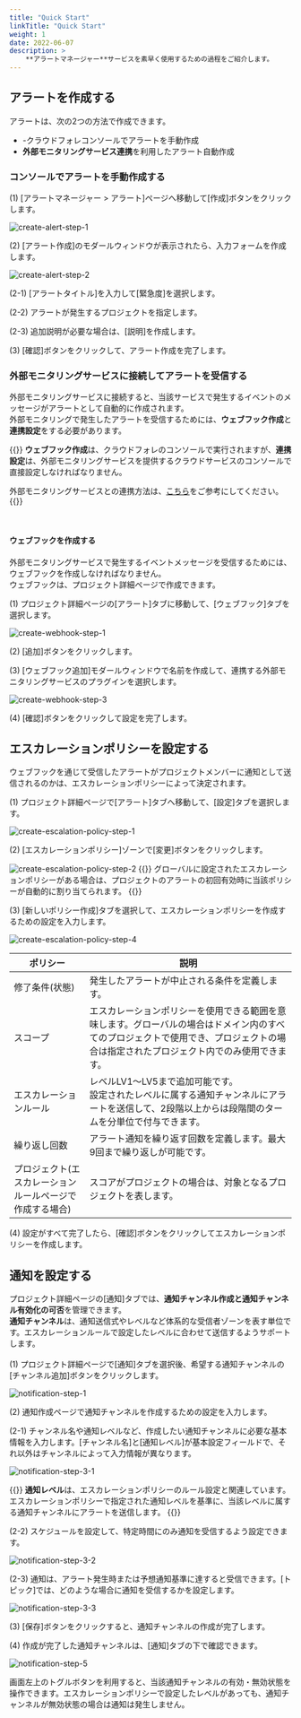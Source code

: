 ```yaml
---
title: "Quick Start"
linkTitle: "Quick Start"
weight: 1
date: 2022-06-07
description: >
    **アラートマネージャー**サービスを素早く使用するための過程をご紹介します。
---
```


## アラートを作成する

アラートは、次の2つの方法で作成できます。

- -クラウドフォレコンソールでアラートを手動作成
- **外部モニタリングサービス連携**を利用したアラート自動作成

### コンソールでアラートを手動作成する

(1) [アラートマネージャー > アラート]ページへ移動して[作成]ボタンをクリックします。

![create-alert-step-1](/jp/docs/guides/alert-manager/quick-start-img/create-alert-step-1.png)

(2) [アラート作成]のモダールウィンドウが表示されたら、入力フォームを作成します。

![create-alert-step-2](/jp/docs/guides/alert-manager/quick-start-img/create-alert-step-2.png)

(2-1) [アラートタイトル]を入力して[緊急度]を選択します。

(2-2) アラートが発生するプロジェクトを指定します。

(2-3) 追加説明が必要な場合は、[説明]を作成します。

(3) [確認]ボタンをクリックして、アラート作成を完了します。

### 外部モニタリングサービスに接続してアラートを受信する

外部モニタリングサービスに接続すると、当該サービスで発生するイベントのメッセージがアラートとして自動的に作成されます。
<br>
外部モニタリングで発生したアラートを受信するためには、**ウェブフック作成**と **連携設定**をする必要があります。

{{<alert>}}
**ウェブフック作成**は、クラウドフォレのコンソールで実行されますが、**連携設定**は、外部モニタリングサービスを提供するクラウドサービスのコンソールで直接設定しなければなりません。

外部モニタリングサービスとの連携方法は、[こちら](/jp/docs/guides/plugins/alert-manager-webhook/)をご参考にしてください｡
{{</alert>}}

<br>





#### ウェブフックを作成する

外部モニタリングサービスで発生するイベントメッセージを受信するためには、ウェブフックを作成しなければなりません。
<br>
ウェブフックは、プロジェクト詳細ページで作成できます。


(1) プロジェクト詳細ページの[アラート]タブに移動して、[ウェブフック]タブを選択します。

![create-webhook-step-1](/jp/docs/guides/alert-manager/quick-start-img/create-webhook-step-1,2.png)

(2) [追加]ボタンをクリックします。

(3) [ウェブフック追加]モダールウィンドウで名前を作成して、連携する外部モニタリングサービスのプラグインを選択します。

![create-webhook-step-3](/jp/docs/guides/alert-manager/quick-start-img/create-webhook-step-3.png)

(4) [確認]ボタンをクリックして設定を完了します。


## エスカレーションポリシーを設定する

ウェブフックを通じて受信したアラートがプロジェクトメンバーに通知として送信されるのかは、エスカレーションポリシーによって決定されます。 

(1) プロジェクト詳細ページで[アラート]タブへ移動して、[設定]タブを選択します。

![create-escalation-policy-step-1](/jp/docs/guides/alert-manager/quick-start-img/create-escalation-policy-step-1,2.png)

(2) [エスカレーションポリシー]ゾーンで[変更]ボタンをクリックします。

![create-escalation-policy-step-2](/jp/docs/guides/alert-manager/quick-start-img/create-escalation-policy-step-1,2.png)
{{<alert>}}
グローバルに設定されたエスカレーションポリシーがある場合は、プロジェクトのアラートの初回有効時に当該ポリシーが自動的に割り当てられます。
{{</alert>}}

(3) [新しいポリシー作成]タブを選択して、エスカレーションポリシーを作成するための設定を入力します。

![create-escalation-policy-step-4](/jp/docs/guides/alert-manager/quick-start-img/create-escalation-policy-step-4.png)

| ポリシー                             | 説明                                                                                                  |
|--------------------------------|---------------------------------------------------------------------------------------------------|
| 修了条件(状態)                      | 発生したアラートが中止される条件を定義します。                                                                          |
| スコープ                             | エスカレーションポリシーを使用できる範囲を意味します。グローバルの場合はドメイン内のすべてのプロジェクトで使用でき、プロジェクトの場合は指定されたプロジェクト内でのみ使用できます。  |
| エスカレーションルール                      | レベルLV1～LV5まで追加可能です。<Br/> 設定されたレベルに属する通知チャンネルにアラートを送信して、2段階以上からは段階間のタームを分単位で付与できます。|
| 繰り返し回数                          | アラート通知を繰り返す回数を定義します。最大9回まで繰り返しが可能です。                                                    |
| プロジェクト(エスカレーションルールページで作成する場合) | スコアがプロジェクトの場合は、対象となるプロジェクトを表します。                                                                  |

(4) 設定がすべて完了したら、[確認]ボタンをクリックしてエスカレーションポリシーを作成します。






## 通知を設定する

プロジェクト詳細ページの[通知]タブでは、**通知チャンネル作成と通知チャンネル有効化の可否**を管理できます。
<br>
**通知チャンネル**は、通知送信式やレベルなど体系的な受信者ゾーンを表す単位です。エスカレーションルールで設定したレベルに合わせて送信するようサポートします。
<br>
<br>
(1) プロジェクト詳細ページで[通知]タブを選択後、希望する通知チャンネルの[チャンネル追加]ボタンをクリックします。

![notification-step-1](/jp/docs/guides/alert-manager/quick-start-img/notification-step-1,2.png)

(2) 通知作成ページで通知チャンネルを作成するための設定を入力します。

(2-1) チャンネル名や通知レベルなど、作成したい通知チャンネルに必要な基本情報を入力します。[チャンネル名]と[通知レベル]が基本設定フィールドで、それ以外はチャンネルによって入力情報が異なります。

![notification-step-3-1](/jp/docs/guides/alert-manager/quick-start-img/notification-step-3-1.png)

{{<alert>}}
**通知レベル**は、エスカレーションポリシーのルール設定と関連しています。エスカレーションポリシーで指定された通知レベルを基準に、当該レベルに属する通知チャンネルにアラートを送信します。
{{</alert>}}

(2-2) スケジュールを設定して、特定時間にのみ通知を受信するよう設定できます。

![notification-step-3-2](/jp/docs/guides/alert-manager/quick-start-img/notification-step-3-2.png)

(2-3) 通知は、アラート発生時または予想通知基準に達すると受信できます。[トピック]では、どのような場合に通知を受信するかを設定します。

![notification-step-3-3](/jp/docs/guides/alert-manager/quick-start-img/notification-step-3-3.png)

(3) [保存]ボタンをクリックすると、通知チャンネルの作成が完了します。

(4) 作成が完了した通知チャンネルは、[通知]タブの下で確認できます。

![notification-step-5](/jp/docs/guides/alert-manager/quick-start-img/notification-step-5.png)

画面左上のトグルボタンを利用すると、当該通知チャンネルの有効・無効状態を操作できます。エスカレーションポリシーで設定したレベルがあっても、通知チャンネルが無効状態の場合は通知は発生しません。

